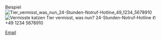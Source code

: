 Beispiel                                                                                                                                 ![Tier_vermisst_was_nun_24-Stunden-Notruf-Hotline_49_1234_5678910](https://github.com/user-attachments/assets/383149d0-bf6f-4865-8736-6d50e5f4a054)
![Vermisste katzen ](https://github.com/user-attachments/assets/4b250b92-58cb-457f-b863-22c3e08344f1)
Tier vermisst, was nun?
24-Stunden-Notruf-Hotline
✆ +49 1234 5678910

<a href="https://www.youtube.com/watch?v=dQw4w9WgXcQ">Email</a>
